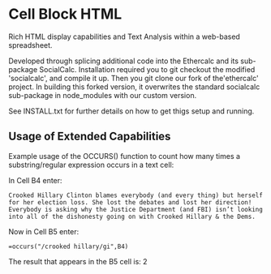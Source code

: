 # Cell Block HTML

Rich HTML display capabilities and Text Analysis within a web-based
spreadsheet.

Developed through splicing additional code into the Ethercalc and
its sub-package SocialCalc.  Installation required you to
git checkout the modified 'socialcalc', and compile it up.
Then you git clone our fork of the'ethercalc' project.
In building this forked version, it overwrites the standard
socialcalc sub-package in node_modules with our custom version.

See INSTALL.txt for further details on how to get thigs setup
and running.

## Usage of Extended Capabilities

Example usage of the OCCURS() function to count how many times a substring/regular expression
occurs in a text cell:

In Cell B4 enter:

    Crooked Hillary Clinton blames everybody (and every thing) but herself for her election loss. She lost the debates and lost her direction! Everybody is asking why the Justice Department (and FBI) isn’t looking into all of the dishonesty going on with Crooked Hillary & the Dems.
  
Now in Cell B5 enter:

    =occurs("/crooked hillary/gi",B4)

The result that appears in the B5 cell is:
    2
    


